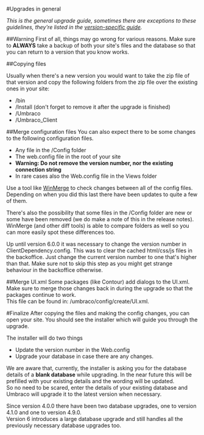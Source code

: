 #Upgrades in general

_This is the general upgrade guide, sometimes there are exceptions to these guidelines, they're listed in the [version-specific guide](version-specific.md)._

##Warning
First of all, things may go wrong for various reasons. Make sure to **ALWAYS** take a backup of both your site's files and the database so that you can return to a version that you know works.

##Copying files

Usually when there's a new version you would want to take the zip file of that version and copy the following folders from the zip file over the existing ones in your site:

- /bin
- /Install (don't forget to remove it after the upgrade is finished)
- /Umbraco 
- /Umbraco_Client

##Merge configuration files
You can also expect there to be some changes to the following configuration files. 

* Any file in the /Config folder
* The web.config file in the root of your site
 * **Warning: Do not remove the version number, nor the existing connection string**
* In rare cases also the Web.config file in the Views folder

Use a tool like [WinMerge](http://winmerge.org/ "WinMerge") to check changes between all of the config files. Depending on when you did this last there have been updates to quite a few of them.

There's also the possibility that some files in the /Config folder are new or some have been removed (we do make a note of this in the release notes). WinMerge (and other diff tools) is able to compare folders as well so you can more easily spot these differences too.

Up until version 6.0.0 it was necessary to change the version number in ClientDependency.config. This was to clear the cached html/css/js files in the backoffice. Just change the current version number to one that's higher than that. Make sure not to skip this step as you might get strange behaviour in the backoffice otherwise.

##Merge UI.xml
Some packages (like Contour) add dialogs to the UI.xml. Make sure to merge those changes back in during the upgrade so that the packages continue to work.  
This file can be found in: /umbraco/config/create/UI.xml.

#Finalize
After copying the files and making the config changes, you can open your site. You should see the installer which will guide you through the upgrade. 

The installer will do two things

* Update the version number in the Web.config 
* Upgrade your database in case there are any changes.

We are aware that, currently, the installer is asking you for the database details of a **blank database** while upgrading. In the near future this will be prefilled with your existing details and the wording will be updated.  
So no need to be scared, enter the details of your existing database and Umbraco will upgrade it to the latest version when necessary. 

Since version 4.0.0 there have been two database upgrades, one to version 4.1.0 and one to version 4.9.0.  
Version 6 introduces a large database upgrade and still handles all the previously necessary database upgrades too.
